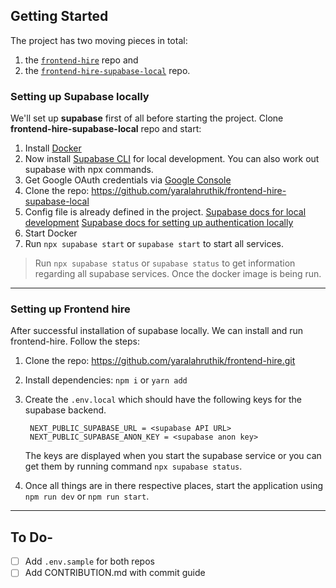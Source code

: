 ## Getting Started

The project has two moving pieces in total:

1. the [`frontend-hire`](https://github.com/yaralahruthik/frontend-hire) repo and
2. the [`frontend-hire-supabase-local`](https://github.com/yaralahruthik/frontend-hire-supabase-local) repo.

### Setting up Supabase locally

We'll set up **supabase** first of all before starting the project.
Clone **frontend-hire-supabase-local** repo and start:

1. Install [Docker](https://www.docker.com/products/docker-desktop/)
2. Now install [Supabase CLI](https://supabase.com/docs/guides/cli/getting-started) for local development. You can also work out supabase with npx commands.
3. Get Google OAuth credentials via [Google Console](https://console.developers.google.com/)
4. Clone the repo: https://github.com/yaralahruthik/frontend-hire-supabase-local
5. Config file is already defined in the project.
   [Supabase docs for local development](https://supabase.com/docs/guides/cli/local-development)
   [Supabase docs for setting up authentication locally](https://supabase.com/docs/guides/cli/local-development#use-auth-locally)
6. Start Docker
7. Run `npx supabase start` or `supabase start` to start all services.

> Run `npx supabase status` or `supabase status` to get information regarding all supabase services. Once the docker image is being run.

---

### Setting up Frontend hire

After successful installation of supabase locally. We can install and run frontend-hire. Follow the steps:

1. Clone the repo: https://github.com/yaralahruthik/frontend-hire.git

2. Install dependencies: `npm i` or `yarn add`

3. Create the `.env.local` which should have the following keys for the supabase backend.

   ```
   	NEXT_PUBLIC_SUPABASE_URL = <supabase API URL>
   	NEXT_PUBLIC_SUPABASE_ANON_KEY = <supabase anon key>
   ```

   The keys are displayed when you start the supabase service or you can get them by running command `npx supabase status`.

4. Once all things are in there respective places, start the application using `npm run dev` or `npm run start`.

---

## To Do-

- [ ] Add `.env.sample` for both repos
- [ ] Add CONTRIBUTION.md with commit guide
